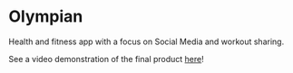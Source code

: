 # Olympian

Health and fitness app with a focus on Social Media and workout sharing.

See a video demonstration of the final product [here](./assets/videos/demonstration.MP4)!
